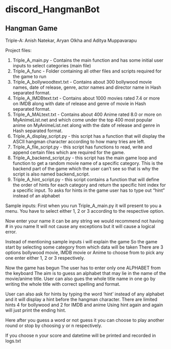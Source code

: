 # discord_HangmanBot
Hangman Game
---------------


Triple-A: Anish Natekar, Aryan Olkha and Aditya Muppavarapu


Project files:
1. Triple_A_main.py - Contains the main function and has some initial user inputs to select categories (main file)
2. Triple_A_func - Folder containing all other files and scripts required for the game to run
1. Triple_A_bollywoodtext.txt - Contains about 300 bollywood movie names, date of release, genre, actor names and director name in Hash separated format.
2. Triple_A_IMDBtext.txt - Contains about 1000 movies rated 7.4 or more on IMDB along with date of release and genre of movie in Hash separated format.
3. Triple_A_MALtext.txt - Contains about 400 Anime rated 8.0 or more on MyAnimeList.net and which come under the top 400 most popular anime on MyAnimeList.net along with the date of release and genre in Hash separated format.
4. Triple_A_display_script.py - this script has a function that will display the ASCII hangman character according to how many tries are left.
5. Triple_A_file_script.py - this script has functions to read, write and append certain files which are required for the game.
6. Triple_A_backend_script.py - this script has the main game loop and function to get a random movie name of a specific category. This is the backend part of the game which the user can’t see so that is why the script is also named backend_script.
7. Triple_A_hint_script.py - this script contains a function that will define the order of hints for each category and return the specific hint index for a specific input.
To asks for hints in the game user has to type out “hint” instead of an alphabet 


Sample inputs: 
First when you run Triple_A_main.py it will present to you a menu.
You have to select either 1, 2 or 3 according to the respective option.


Now enter your name it can be any string we would recommend not having # in you name
It will not cause any exceptions but it will cause a logical error.


Instead of mentioning sample inputs i will explain the game
So the game start by selecting some category from which data will be taken
There are 3 options bollywood movie, IMDB movie or Anime to choose from to pick any one enter either 1, 2 or 3 respectively.


Now the game has begun
The user has to enter only one ALPHABET from the keyboard
The aim is to guess an alphabet that may lie in the name of the movie/anime title.
User can also gues the whole title name in one go by writing the whole title with correct spelling and format.


User can also ask for hints by typing the word ‘hint’ instead of any alphabet and it will display a hint before the hangman character.
There are limited hints 4 for bollywood and 2 for IMDB and anime
Using hint again and again will just print the ending hint.


Here after you guess a word or not guess it you can choose to play another round or stop by choosing y or n respectively.


If you choose n your score and datetime will be printed and recorded in logs.txt
